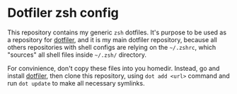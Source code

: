 # Dotfiler zsh config

This repository contains my generic `zsh` dotfiles.
It's purpose to be used as a repository for [dotfiler][], and it is
my main dotfiler repository, because all others repositories with
shell configs are relying on the `~/.zshrc`, which "sources" all
shell files inside `~/.zsh/` directory.

For convinience, don't copy these files into you homedir. Instead,
go and install [dotfiler][], then clone this repository, using
`dot add <url>` command and run `dot update` to make all necessary
symlinks.

[dotfiler]: https://github.com/svetlyak40wt/dotfiler
